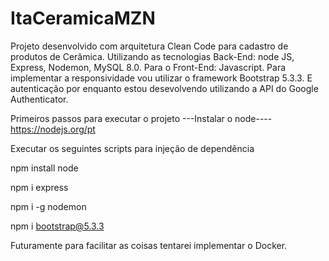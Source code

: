# ItaCeramicaMZN
Projeto desenvolvido com arquitetura Clean Code para cadastro de produtos de Cerâmica. Utilizando as tecnologias Back-End: node JS, Express, Nodemon, MySQL 8.0.
Para o Front-End: Javascript.
Para implementar a responsividade vou utilizar o framework Bootstrap 5.3.3.
E autenticação por enquanto estou desevolvendo utilizando a API do Google Authenticator.

Primeiros passos para executar o projeto
---Instalar o node----
https://nodejs.org/pt

Executar os seguintes scripts para injeção de dependência

npm install node

npm i  express

npm i -g nodemon

npm i bootstrap@5.3.3

Futuramente para facilitar as coisas tentarei implementar o Docker.
